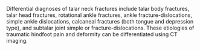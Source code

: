Differential diagnoses of talar neck fractures include talar body fractures, talar head fractures, rotational ankle fractures, ankle fracture-dislocations, simple ankle dislocations, calcaneal fractures (both tongue and depression type), and subtalar joint simple or fracture-dislocations. These etiologies of traumatic hindfoot pain and deformity can be differentiated using CT imaging.